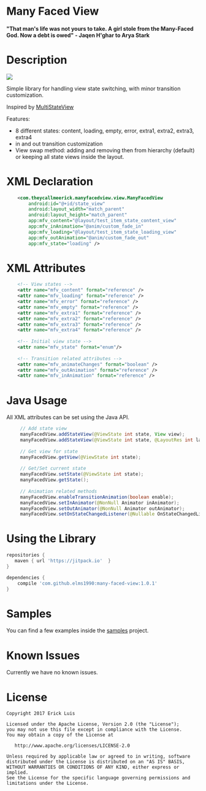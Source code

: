 # Many Faced View

#### __"That man's life was not yours to take. A girl stole from the Many-Faced God. Now a debt is owed" - Jaqen H'ghar to Arya Stark__

# Description
[![](https://jitpack.io/v/elms1990/many-faced-view.svg)](https://jitpack.io/#elms1990/many-faced-view)

Simple library for handling view state switching, with minor transition customization.

Inspired by [MultiStateView](https://github.com/Kennyc1012/MultiStateView)

Features:
- 8 different states: content, loading, empty, error, extra1, extra2, extra3, extra4
- in and out transition customization
- View swap method: adding and removing then from hierarchy (default) or keeping all state views inside the layout.

# XML Declaration

```xml
    <com.theycallmeerick.manyfacedview.view.ManyFacedView
        android:id="@+id/state_view"
        android:layout_width="match_parent"
        android:layout_height="match_parent"
        app:mfv_content="@layout/test_item_state_content_view"
        app:mfv_inAnimation="@anim/custom_fade_in"
        app:mfv_loading="@layout/test_item_state_loading_view"
        app:mfv_outAnimation="@anim/custom_fade_out"
        app:mfv_state="loading" />
```

# XML Attributes

```xml
    <!-- View states -->
    <attr name="mfv_content" format="reference" />
    <attr name="mfv_loading" format="reference" />
    <attr name="mfv_error" format="reference" />
    <attr name="mfv_empty" format="reference" />
    <attr name="mfv_extra1" format="reference" />
    <attr name="mfv_extra2" format="reference" />
    <attr name="mfv_extra3" format="reference" />
    <attr name="mfv_extra4" format="reference" />
    
    <!-- Initial view state -->
    <attr name="mfv_state" format="enum"/>
    
    <!-- Transition related attributes -->
    <attr name="mfv_animateChanges" format="boolean" />
    <attr name="mfv_outAnimation" format="reference" />
    <attr name="mfv_inAnimation" format="reference" />
```

# Java Usage

All XML attributes can be set using the Java API.
```java
     // Add state view
     manyFacedView.addStateView(@ViewState int state, View view);
     manyFacedView.addStateView(@ViewState int state, @LayoutRes int layoutId);
    
     // Get view for state
     manyFacedView.getView(@ViewState int state);
    
     // Get/Set current state
     manyFacedView.setState(@ViewState int state);
     manyFacedView.getState();
    
     // Animation related methods
     manyFacedView.enableTransitionAnimation(boolean enable);
     manyFacedView.setInAnimator(@NonNull Animator inAnimator);
     manyFacedView.setOutAnimator(@NonNull Animator outAnimator);
     manyFacedView.setOnStateChangedListener(@Nullable OnStateChangedListener listener);
```

# Using the Library

```groovy
repositories {
   maven { url 'https://jitpack.io'  }
}
```

```groovy
dependencies {
    compile 'com.github.elms1990:many-faced-view:1.0.1'
}
```

# Samples

You can find a few examples inside the [samples](https://github.com/elms1990/many-faced-view/tree/master/sample) project.

# Known Issues

Currently we have no known issues.

# License

    Copyright 2017 Erick Luis

    Licensed under the Apache License, Version 2.0 (the "License");
    you may not use this file except in compliance with the License.
    You may obtain a copy of the License at

       http://www.apache.org/licenses/LICENSE-2.0

    Unless required by applicable law or agreed to in writing, software
    distributed under the License is distributed on an "AS IS" BASIS,
    WITHOUT WARRANTIES OR CONDITIONS OF ANY KIND, either express or implied.
    See the License for the specific language governing permissions and
    limitations under the License.

